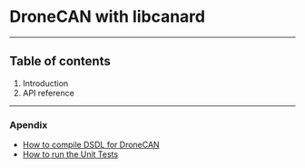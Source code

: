 # DroneCAN with libcanard
--------------------------
## Table of contents
1. Introduction
2. API reference
------------------------------
### Apendix
+ [How to compile DSDL for DroneCAN](https://github.com/aralce/dronecan_with_libcanard/blob/master/docs/compile_DSDL_for_DroneCAN.md)
+ [How to run the Unit Tests](https://github.com/aralce/dronecan_with_libcanard/blob/develop/tests/README.md)
